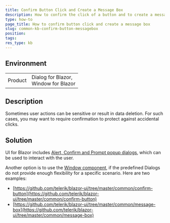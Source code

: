 ```yaml
---
title: Confirm Button Click and Create a Message Box
description: How to confirm the click of a button and to create a message box.
type: how-to
page_title: How to confirm button click and create a message box
slug: common-kb-confirm-button-messagebox
position: 
tags: 
res_type: kb
---
```


## Environment

<table>
    <tbody>
        <tr>
            <td>Product</td>
            <td>
                Dialog for Blazor,<br />
                Window for Blazor
            </td>
        </tr>
    </tbody>
</table>


## Description

Sometimes user actions can be sensitive or result in data deletion. For such cases, you may want to require confirmation to protect against accidental clicks.


## Solution

UI for Blazor includes [Alert, Confirm and Prompt popup dialogs](slug://dialog-predefined), which can be used to interact with the user.

Another option is to use the [Window component](slug://window-overview), if the predefined Dialogs do not provide enough flexibility for a specific scenario. Here are two examples:

* [https://github.com/telerik/blazor-ui/tree/master/common/confirm-button](https://github.com/telerik/blazor-ui/tree/master/common/confirm-button)
* [https://github.com/telerik/blazor-ui/tree/master/common/message-box](https://github.com/telerik/blazor-ui/tree/master/common/message-box)
